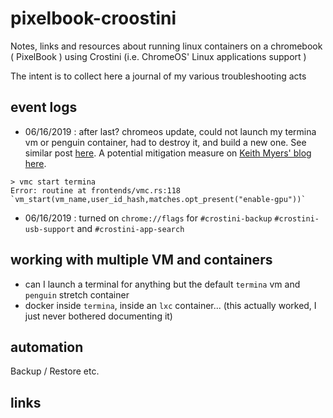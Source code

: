 # pixelbook-croostini

Notes, links and resources about running linux containers on a chromebook ( PixelBook ) using Crostini (i.e. ChromeOS' Linux applications support )

The intent is to collect here a journal of my various troubleshooting acts

## event logs

- 06/16/2019 : after last? chromeos update, could not launch my termina vm or penguin container, had to destroy it, and build a new one. See similar post [here](https://fedwiki.frankmcpherson.net/view/crostini-failure-after-chrome-os-74-upgrade). A potential mitigation measure on [Keith Myers' blog here](https://kmyers.me/blog/chromeos/chromeos-75-0-3759-4-rolling-out-to-the-dev-channel-backup-your-crostini-instance-before-rebooting-if-you-enable-the-gpu/).

```
> vmc start termina
Error: routine at frontends/vmc.rs:118 `vm_start(vm_name,user_id_hash,matches.opt_present("enable-gpu"))`
```
- 06/16/2019 : turned on `chrome://flags` for `#crostini-backup` `#crostini-usb-support` and `#crostini-app-search`


## working with multiple VM and containers

- can I launch a terminal for anything but the default `termina` vm and `penguin` stretch container
- docker inside `termina`, inside an `lxc` container... (this actually worked, I just never bothered documenting it)


## automation
Backup / Restore etc.

## links
